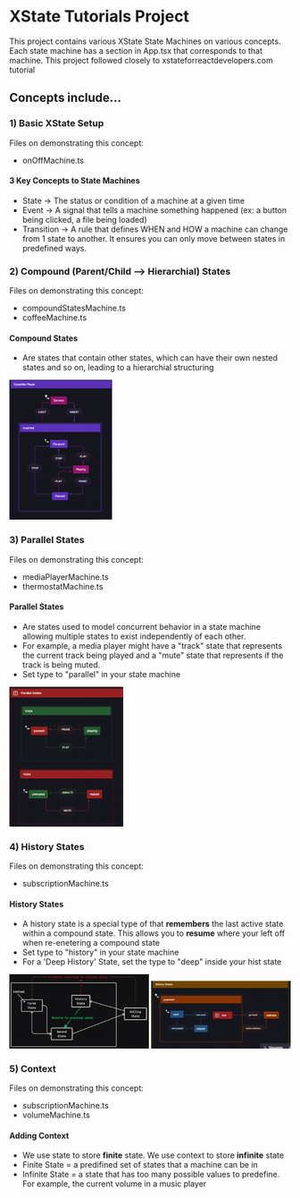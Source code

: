 # XState Tutorials Project

This project contains various XState State Machines on various concepts. Each 
state machine has a section in App.tsx that corresponds to that machine. This project
followed closely to xstateforreactdevelopers.com tutorial

## Concepts include... <br />
### 1) Basic XState Setup 
Files on demonstrating this concept: <br />
* onOffMachine.ts <br />
#### 3 Key Concepts to State Machines
* State → The status or condition of a machine at a given time
* Event → A signal that tells a machine something happened (ex: a button being clicked, a file being loaded)
* Transition → A rule that defines WHEN and HOW a machine can change from 1 state to another. It ensures you can only move between states in predefined ways.
### 2) Compound (Parent/Child --> Hierarchial) States
Files on demonstrating this concept: <br />
* compoundStatesMachine.ts
* coffeeMachine.ts
#### Compound States
* Are states that contain other states, which can have their own nested states and so on, leading to a hierarchial structuring <br />
<img src="images/compound-states.png" alt="Compound States Example" style="max-width: 250px; max-height: 250px;">


### 3) Parallel States
Files on demonstrating this concept: <br />
* mediaPlayerMachine.ts
* thermostatMachine.ts

#### Parallel States
* Are states used to model  concurrent behavior in a state machine allowing multiple states to exist independently of each other.
* For example, a media player might have a "track" state that represents the current track being played and a "mute" state that represents if the track is being muted.
* Set type to "parallel" in your state machine

<img src="images/parallel-states.png" alt="Compound States Example" style="max-width: 250px; max-height: 250px;">

### 4) History States
Files on demonstrating this concept: <br />
* subscriptionMachine.ts

#### History States
* A history state is a special type of that <strong>remembers</strong> the last active state within a compound state. This allows you to <strong>resume</strong> where your left off when re-enetering a compound state
* Set type to "history" in your state machine
* For a 'Deep History' State, set the type to "deep" inside your hist state
<img src="images/history-state1.png" alt="Compound States Example" style="max-width: 250px; max-height: 250px;">
<img src="images/history-state2.png" alt="Compound States Example" style="max-width: 250px; max-height: 250px;">


### 5) Context
Files on demonstrating this concept: <br />
* subscriptionMachine.ts
* volumeMachine.ts

#### Adding Context
* We use state to store <strong>finite</strong> state. We use context to store <strong>infinite</strong> state
* Finite State = a predifined set of states that a machine can be in
* Infinite State = a state that has too many possible values to predefine. For example, the current volume in a music player
